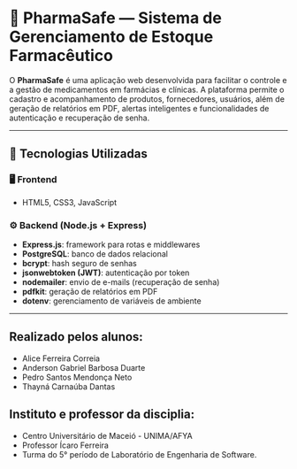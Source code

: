 # 💊 PharmaSafe — Sistema de Gerenciamento de Estoque Farmacêutico

O **PharmaSafe** é uma aplicação web desenvolvida para facilitar o controle e a gestão de medicamentos em farmácias e clínicas. A plataforma permite o cadastro e acompanhamento de produtos, fornecedores, usuários, além de geração de relatórios em PDF, alertas inteligentes e funcionalidades de autenticação e recuperação de senha.

---

## 🔧 Tecnologias Utilizadas

### 🖥️ Frontend
- HTML5, CSS3, JavaScript

### ⚙️ Backend (Node.js + Express)
- **Express.js**: framework para rotas e middlewares
- **PostgreSQL**: banco de dados relacional
- **bcrypt**: hash seguro de senhas
- **jsonwebtoken (JWT)**: autenticação por token
- **nodemailer**: envio de e-mails (recuperação de senha)
- **pdfkit**: geração de relatórios em PDF
- **dotenv**: gerenciamento de variáveis de ambiente

---

## Realizado pelos alunos:
- Alice Ferreira Correia
- Anderson Gabriel Barbosa Duarte
- Pedro Santos Mendonça Neto
- Thayná Carnaúba Dantas
  
## Instituto e professor da disciplia:
- Centro Universitário de Maceió - UNIMA/AFYA
- Professor Ícaro Ferreira
- Turma do 5° período de Laboratório de Engenharia de Software.
